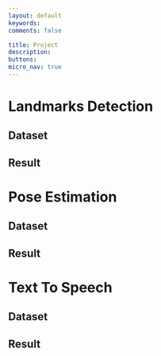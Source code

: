 ```yaml
---
layout: default
keywords:
comments: false

title: Project
description:
buttons:
micro_nav: true
---
```


# Landmarks Detection

## Dataset

## Result

# Pose Estimation

## Dataset

## Result

# Text To Speech

## Dataset

## Result

